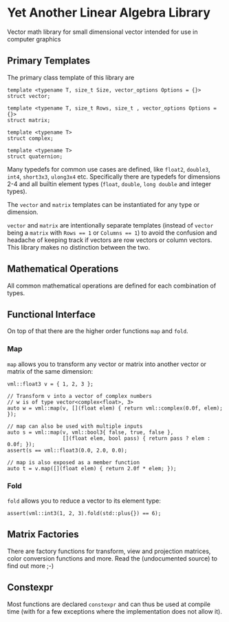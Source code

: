 # Yet Another Linear Algebra Library

Vector math library for small dimensional vector intended for use in computer graphics

## Primary Templates

The primary class template of this library are 

    template <typename T, size_t Size, vector_options Options = {}>
    struct vector;

    template <typename T, size_t Rows, size_t , vector_options Options = {}>
    struct matrix;
    
    template <typename T>
    struct complex;

    template <typename T>
    struct quaternion;

Many typedefs for common use cases are defined, like `float2`, `double3`, 
`int4`, `short3x3`, `ulong3x4` etc. Specifically there are typedefs for
dimensions 2-4 and all builtin element types (`float`, `double`, `long double` 
and integer types). 

The `vector` and `matrix` templates can be instantiated for any type or dimension.

`vector` and `matrix` are intentionally separate templates (instead of `vector` 
being a `matrix` with `Rows == 1` or `Columns == 1`) to avoid the confusion and 
headache of keeping track if vectors are row vectors or column vectors. This 
library makes no distinction between the two. 

## Mathematical Operations

All common mathematical operations are defined for each combination of types. 

## Functional Interface

On top of that there are the higher order functions `map` and `fold`.

### Map

`map` allows you to transform any vector or matrix into another vector or matrix
of the same dimension:
 
    vml::float3 v = { 1, 2, 3 };
    
    // Transform v into a vector of complex numbers 
    // w is of type vector<complex<float>, 3>
    auto w = vml::map(v, [](float elem) { return vml::complex(0.0f, elem); });
    
    // map can also be used with multiple inputs
    auto s = vml::map(v, vml::bool3{ false, true, false }, 
                      [](float elem, bool pass) { return pass ? elem : 0.0f; });
    assert(s == vml::float3(0.0, 2.0, 0.0);
    
    // map is also exposed as a member function
    auto t = v.map([](float elem) { return 2.0f * elem; });
       
### Fold

`fold` allows you to reduce a vector to its element type:

    assert(vml::int3(1, 2, 3).fold(std::plus{}) == 6);       

## Matrix Factories

There are factory functions for transform, view and projection matrices, color 
conversion functions and more. Read the (undocumented source) to find out more ;-)

## Constexpr

Most functions are declared `constexpr` and can thus be used at compile time 
(with for a few exceptions where the implementation does not allow it).
